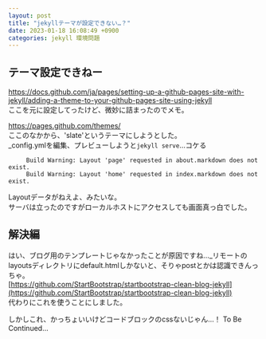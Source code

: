 ```yaml
---
layout: post
title: "jekyllテーマが設定できない…？"
date: 2023-01-18 16:08:49 +0900
categories: jekyll 環境問題
---
```


## テーマ設定できねー
https://docs.github.com/ja/pages/setting-up-a-github-pages-site-with-jekyll/adding-a-theme-to-your-github-pages-site-using-jekyll  
ここを元に設定してったけど、微妙に詰まったのでメモ。  

https://pages.github.com/themes/  
ここのなかから、'slate'というテーマにしようとした。  
_config.ymlを編集、プレビューしようと`jekyll serve`...コケる

```
     Build Warning: Layout 'page' requested in about.markdown does not exist.
     Build Warning: Layout 'home' requested in index.markdown does not exist.
```

Layoutデータがねえよ、みたいな。  
サーバは立ったのですがローカルホストにアクセスしても画面真っ白でした。

## 解決編

はい、ブログ用のテンプレートじゃなかったことが原因ですね…_リモートのlayoutsディレクトリにdefault.htmlしかないと、そりゃpostとかは認識できんっちゃ。  
[https://github.com/StartBootstrap/startbootstrap-clean-blog-jekyll](https://github.com/StartBootstrap/startbootstrap-clean-blog-jekyll)  
代わりにこれを使うことにしました。

しかしこれ、かっちょいいけどコードブロックのcssないじゃん…！
To Be Continued...
